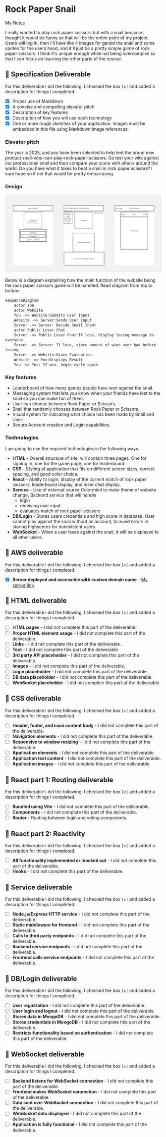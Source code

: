 # Rock Paper Snail

[My Notes](notes.md)

I really wanted to play rock paper scissors but with a snail because I thought it would be funny so that will be the entire point of my project. Users will log in, then I'll have like 4 images for gerald the snail and some sprites for the users hand, and it'll just be a pretty simple game of rock paper scissors. I think it's unique enough while not being overcomplex so that I can focus on learning the other parts of the course.

## 🚀 Specification Deliverable

For this deliverable I did the following. I checked the box `[x]` and added a description for things I completed.

- [x] Proper use of Markdown
- [x] A concise and compelling elevator pitch
- [x] Description of key features
- [x] Description of how you will use each technology
- [x] One or more rough sketches of your application. Images must be embedded in this file using Markdown image references.

### Elevator pitch

The year is 2025, and you have been selected to help test the brand new product snail-who-can-play-rock-paper-scissors. Go test your wits against our professional snail and then compare your score with others around the world. Do you have what it takes to beat a snail in rock paper scissors? I sure hope so if not that would be pretty embarrasing.

### Design

![Design image](SnailSite.jpg)

Below is a diagram explaining how the main function of the website being the rock paper scissors game will be handled.
Read diagram from top to bottom.

```mermaid
sequenceDiagram
    actor You
    actor Website
    You ->> Website:Submits User Input
    Website ->> Server:Sends User Input
    Server ->> Server: Decide Snail Input
    actor Public Loser Chat
    Server ->> Public Loser Chat:If loss, display losing message to everyone
    Server ->> Server: If lose, store amount of wins user had before losing
    Server ->> Website:Gives Evaluation
    Website ->> You:Displays Result
    You ->> You: If win, begin cycle again
```

### Key features

- Leaderboard of how many games people have won against the snail.
- Messaging system that lets you know when your friends have lost to the snail so you can make fun of them.
- User can choose between Rock Paper or Scissors.
- Snail that randomly chooses between Rock Paper or Scissors.
- Visual system for indicating what choice has been made by Snail and User.
- Secure Account creation and Login capabilities.

### Technologies

I am going to use the required technologies in the following ways.

- **HTML** - Overall structure of site, will contain three pages. One for signing in, one for the game page, one for leaderboard.
- **CSS** - Styling of application that fits on different screen sizes, correct spacing, and good color choice.
- **React** - Ability to login, display of the current match of rock paper sicssors, leaderboard display, and loser chat display.
- **Service** - Use of external source Colormind to make theme of website change, Backend service that will handle
  - login
  - receiving user input
  - evaluates match of rock paper scissors
- **DB/Login** - Stores users credentials and high score in database. User cannot play against the snail without an account, to avoid errors in storing highscores for nonexistent users.
- **WebSocket** - When a user loses against the snail, it will be displayed to all other users.

## 🚀 AWS deliverable

For this deliverable I did the following. I checked the box `[x]` and added a description for things I completed.

- [x] **Server deployed and accessible with custom domain name** - [My server link](https://rockpapersnail.click).

## 🚀 HTML deliverable

For this deliverable I did the following. I checked the box `[x]` and added a description for things I completed.

- [ ] **HTML pages** - I did not complete this part of the deliverable.
- [ ] **Proper HTML element usage** - I did not complete this part of the deliverable.
- [ ] **Links** - I did not complete this part of the deliverable.
- [ ] **Text** - I did not complete this part of the deliverable.
- [ ] **3rd party API placeholder** - I did not complete this part of the deliverable.
- [ ] **Images** - I did not complete this part of the deliverable.
- [ ] **Login placeholder** - I did not complete this part of the deliverable.
- [ ] **DB data placeholder** - I did not complete this part of the deliverable.
- [ ] **WebSocket placeholder** - I did not complete this part of the deliverable.

## 🚀 CSS deliverable

For this deliverable I did the following. I checked the box `[x]` and added a description for things I completed.

- [ ] **Header, footer, and main content body** - I did not complete this part of the deliverable.
- [ ] **Navigation elements** - I did not complete this part of the deliverable.
- [ ] **Responsive to window resizing** - I did not complete this part of the deliverable.
- [ ] **Application elements** - I did not complete this part of the deliverable.
- [ ] **Application text content** - I did not complete this part of the deliverable.
- [ ] **Application images** - I did not complete this part of the deliverable.

## 🚀 React part 1: Routing deliverable

For this deliverable I did the following. I checked the box `[x]` and added a description for things I completed.

- [ ] **Bundled using Vite** - I did not complete this part of the deliverable.
- [ ] **Components** - I did not complete this part of the deliverable.
- [ ] **Router** - Routing between login and voting components.

## 🚀 React part 2: Reactivity

For this deliverable I did the following. I checked the box `[x]` and added a description for things I completed.

- [ ] **All functionality implemented or mocked out** - I did not complete this part of the deliverable.
- [ ] **Hooks** - I did not complete this part of the deliverable.

## 🚀 Service deliverable

For this deliverable I did the following. I checked the box `[x]` and added a description for things I completed.

- [ ] **Node.js/Express HTTP service** - I did not complete this part of the deliverable.
- [ ] **Static middleware for frontend** - I did not complete this part of the deliverable.
- [ ] **Calls to third party endpoints** - I did not complete this part of the deliverable.
- [ ] **Backend service endpoints** - I did not complete this part of the deliverable.
- [ ] **Frontend calls service endpoints** - I did not complete this part of the deliverable.

## 🚀 DB/Login deliverable

For this deliverable I did the following. I checked the box `[x]` and added a description for things I completed.

- [ ] **User registration** - I did not complete this part of the deliverable.
- [ ] **User login and logout** - I did not complete this part of the deliverable.
- [ ] **Stores data in MongoDB** - I did not complete this part of the deliverable.
- [ ] **Stores credentials in MongoDB** - I did not complete this part of the deliverable.
- [ ] **Restricts functionality based on authentication** - I did not complete this part of the deliverable.

## 🚀 WebSocket deliverable

For this deliverable I did the following. I checked the box `[x]` and added a description for things I completed.

- [ ] **Backend listens for WebSocket connection** - I did not complete this part of the deliverable.
- [ ] **Frontend makes WebSocket connection** - I did not complete this part of the deliverable.
- [ ] **Data sent over WebSocket connection** - I did not complete this part of the deliverable.
- [ ] **WebSocket data displayed** - I did not complete this part of the deliverable.
- [ ] **Application is fully functional** - I did not complete this part of the deliverable.
